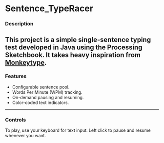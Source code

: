 # Sentence_TypeRacer
### Description
This project is a simple single-sentence typing test developed in Java using the Processing Sketchbook. It takes heavy inspiration from [Monkeytype](https://monkeytype.com/). 
---
### Features
- Configurable sentence pool.
- Words Per Minute (WPM) tracking.
- On-demand pausing and resuming.
- Color-coded text indicators.
---
### Controls
To play, use your keyboard for text input.
Left click to pause and resume whenever you want.